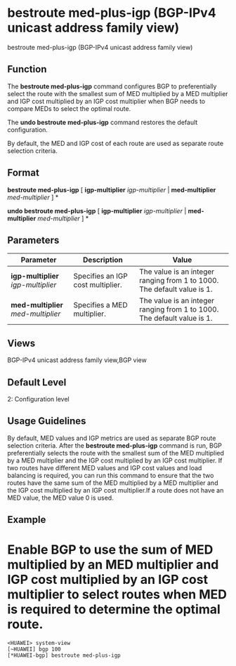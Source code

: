 bestroute med-plus-igp (BGP-IPv4 unicast address family view)
=============================================================

bestroute med-plus-igp (BGP-IPv4 unicast address family view)

Function
--------



The **bestroute med-plus-igp** command configures BGP to preferentially select the route with the smallest sum of MED multiplied by a MED multiplier and IGP cost multiplied by an IGP cost multiplier when BGP needs to compare MEDs to select the optimal route.

The **undo bestroute med-plus-igp** command restores the default configuration.



By default, the MED and IGP cost of each route are used as separate route selection criteria.


Format
------

**bestroute med-plus-igp** [ **igp-multiplier** *igp-multiplier* | **med-multiplier** *med-multiplier* ] \*

**undo bestroute med-plus-igp** [ **igp-multiplier** *igp-multiplier* | **med-multiplier** *med-multiplier* ] \*


Parameters
----------

| Parameter | Description | Value |
| --- | --- | --- |
| **igp-multiplier** *igp-multiplier* | Specifies an IGP cost multiplier. | The value is an integer ranging from 1 to 1000. The default value is 1. |
| **med-multiplier** *med-multiplier* | Specifies a MED multiplier. | The value is an integer ranging from 1 to 1000. The default value is 1. |



Views
-----

BGP-IPv4 unicast address family view,BGP view


Default Level
-------------

2: Configuration level


Usage Guidelines
----------------

By default, MED values and IGP metrics are used as separate BGP route selection criteria. After the **bestroute med-plus-igp** command is run, BGP preferentially selects the route with the smallest sum of the MED multiplied by a MED multiplier and the IGP cost multiplied by an IGP cost multiplier. If two routes have different MED values and IGP cost values and load balancing is required, you can run this command to ensure that the two routes have the same sum of the MED multiplied by a MED multiplier and the IGP cost multiplied by an IGP cost multiplier.If a route does not have an MED value, the MED value 0 is used.


Example
-------

# Enable BGP to use the sum of MED multiplied by an MED multiplier and IGP cost multiplied by an IGP cost multiplier to select routes when MED is required to determine the optimal route.
```
<HUAWEI> system-view
[~HUAWEI] bgp 100
[*HUAWEI-bgp] bestroute med-plus-igp

```